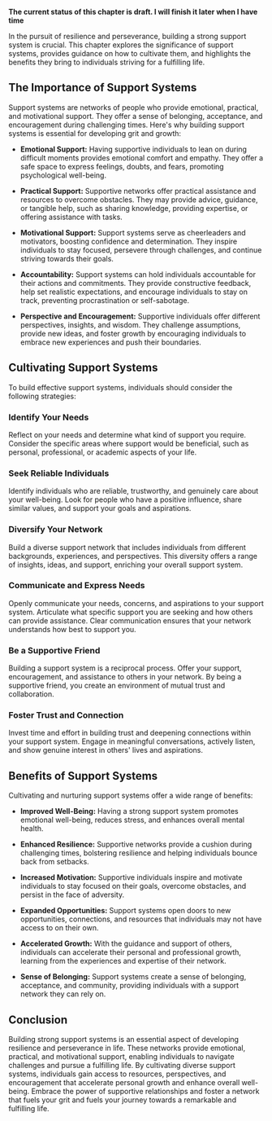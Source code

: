 **The current status of this chapter is draft. I will finish it later when I have time**

In the pursuit of resilience and perseverance, building a strong support system is crucial. This chapter explores the significance of support systems, provides guidance on how to cultivate them, and highlights the benefits they bring to individuals striving for a fulfilling life.

The Importance of Support Systems
---------------------------------

Support systems are networks of people who provide emotional, practical, and motivational support. They offer a sense of belonging, acceptance, and encouragement during challenging times. Here's why building support systems is essential for developing grit and growth:

* **Emotional Support:** Having supportive individuals to lean on during difficult moments provides emotional comfort and empathy. They offer a safe space to express feelings, doubts, and fears, promoting psychological well-being.

* **Practical Support:** Supportive networks offer practical assistance and resources to overcome obstacles. They may provide advice, guidance, or tangible help, such as sharing knowledge, providing expertise, or offering assistance with tasks.

* **Motivational Support:** Support systems serve as cheerleaders and motivators, boosting confidence and determination. They inspire individuals to stay focused, persevere through challenges, and continue striving towards their goals.

* **Accountability:** Support systems can hold individuals accountable for their actions and commitments. They provide constructive feedback, help set realistic expectations, and encourage individuals to stay on track, preventing procrastination or self-sabotage.

* **Perspective and Encouragement:** Supportive individuals offer different perspectives, insights, and wisdom. They challenge assumptions, provide new ideas, and foster growth by encouraging individuals to embrace new experiences and push their boundaries.

Cultivating Support Systems
---------------------------

To build effective support systems, individuals should consider the following strategies:

### Identify Your Needs

Reflect on your needs and determine what kind of support you require. Consider the specific areas where support would be beneficial, such as personal, professional, or academic aspects of your life.

### Seek Reliable Individuals

Identify individuals who are reliable, trustworthy, and genuinely care about your well-being. Look for people who have a positive influence, share similar values, and support your goals and aspirations.

### Diversify Your Network

Build a diverse support network that includes individuals from different backgrounds, experiences, and perspectives. This diversity offers a range of insights, ideas, and support, enriching your overall support system.

### Communicate and Express Needs

Openly communicate your needs, concerns, and aspirations to your support system. Articulate what specific support you are seeking and how others can provide assistance. Clear communication ensures that your network understands how best to support you.

### Be a Supportive Friend

Building a support system is a reciprocal process. Offer your support, encouragement, and assistance to others in your network. By being a supportive friend, you create an environment of mutual trust and collaboration.

### Foster Trust and Connection

Invest time and effort in building trust and deepening connections within your support system. Engage in meaningful conversations, actively listen, and show genuine interest in others' lives and aspirations.

Benefits of Support Systems
---------------------------

Cultivating and nurturing support systems offer a wide range of benefits:

* **Improved Well-Being:** Having a strong support system promotes emotional well-being, reduces stress, and enhances overall mental health.

* **Enhanced Resilience:** Supportive networks provide a cushion during challenging times, bolstering resilience and helping individuals bounce back from setbacks.

* **Increased Motivation:** Supportive individuals inspire and motivate individuals to stay focused on their goals, overcome obstacles, and persist in the face of adversity.

* **Expanded Opportunities:** Support systems open doors to new opportunities, connections, and resources that individuals may not have access to on their own.

* **Accelerated Growth:** With the guidance and support of others, individuals can accelerate their personal and professional growth, learning from the experiences and expertise of their network.

* **Sense of Belonging:** Support systems create a sense of belonging, acceptance, and community, providing individuals with a support network they can rely on.

Conclusion
----------

Building strong support systems is an essential aspect of developing resilience and perseverance in life. These networks provide emotional, practical, and motivational support, enabling individuals to navigate challenges and pursue a fulfilling life. By cultivating diverse support systems, individuals gain access to resources, perspectives, and encouragement that accelerate personal growth and enhance overall well-being. Embrace the power of supportive relationships and foster a network that fuels your grit and fuels your journey towards a remarkable and fulfilling life.
